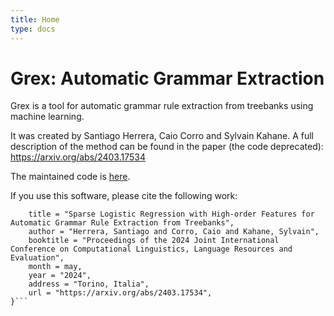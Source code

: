 ```yaml
---
title: Home
type: docs
---
```


# Grex: Automatic Grammar Extraction

Grex is a tool for automatic grammar rule extraction from treebanks using machine learning.

It was created by Santiago Herrera, Caio Corro and Sylvain Kahane. A full description of the method can be found in the paper (the code deprecated): https://arxiv.org/abs/2403.17534

The maintained code is [here](https://github.com/FilippoC/grex2).

If you use this software, please cite the following work:

```@inproceedings{herrera2024grex,
    title = "Sparse Logistic Regression with High-order Features for Automatic Grammar Rule Extraction from Treebanks",
    author = "Herrera, Santiago and Corro, Caio and Kahane, Sylvain",
    booktitle = "Proceedings of the 2024 Joint International Conference on Computational Linguistics, Language Resources and Evaluation",
    month = may,
    year = "2024",
    address = "Torino, Italia",
    url = "https://arxiv.org/abs/2403.17534",
}```